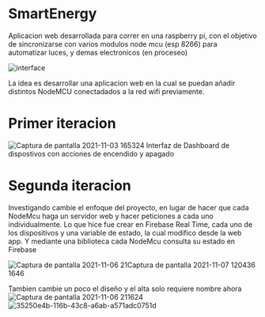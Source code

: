 # SmartEnergy


Aplicacion web desarrollada para correr en una raspberry pi, con el objetivo de sincronizarse con varios modulos node mcu (esp 8266) para automatizar luces, y demas electronicos (en proceseo)

![interface](https://user-images.githubusercontent.com/44885834/140168911-a87ab4bd-7316-428d-bc81-931f6ccac5fc.jpg)

La idea es desarrollar una aplicacion web en la cual se puedan añadir distintos NodeMCU conectadados a la red wifi previamente.

# Primer iteracion

![Captura de pantalla 2021-11-03 165324](https://user-images.githubusercontent.com/44885834/140182994-d53f3e0a-61c1-41a4-b901-1e27abfc9883.jpg)
Interfaz de Dashboard de dispostivos con acciones de encendido y apagado


# Segunda iteracion
Investigando cambie el enfoque del proyecto, en lugar de hacer que cada NodeMcu haga un servidor web y hacer peticiones a cada uno individualmente.
Lo que hice fue crear en Firebase Real Time, cada uno de los dispositivos y una variable de estado, la cual modifico desde la web app.
Y mediante una biblioteca cada NodeMcu consulta su estado en Firebase

![Captura de pantalla 2021-11-06 21![Captura de pantalla 2021-11-07 120436](https://user-images.githubusercontent.com/44885834/140650560-1546cb29-d064-414c-8e3e-0fc40b87f644.jpg)
1646](https://user-images.githubusercontent.com/44885834/140627759-92f48fc4-9fe6-41f7-b3ad-4242c9844452.jpg)

Tambien cambie un poco el diseño y el alta solo requiere nombre ahora
![Captura de pantalla 2021-11-06 211624](https://user-images.githubusercontent.com/44885834/140627766-49fd11cb-6c71-4012-ba4b-1fd5bb1342f4.jpg)
![35250e4b-116b-43c8-a6ab-a571adc0751d](https://user-images.githubusercontent.com/44885834/140627770-0b84779f-8478-44ac-97d3-43c58c529529.jpg)
